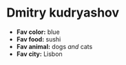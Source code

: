 # Dmitry kudryashov

 * **Fav color:** blue
 * **Fav food:** sushi
 * **Fav animal:** dogs *and* cats
 * **Fav city:** Lisbon